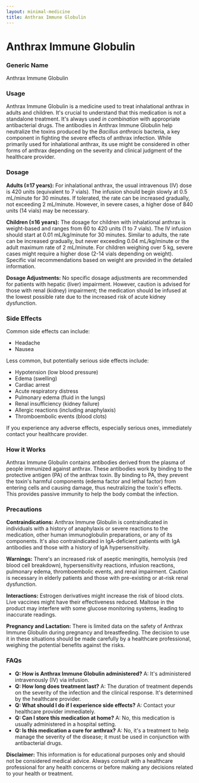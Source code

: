 ```yaml
---
layout: minimal-medicine
title: Anthrax Immune Globulin
---
```


# Anthrax Immune Globulin
### Generic Name
Anthrax Immune Globulin

### Usage

Anthrax Immune Globulin is a medicine used to treat inhalational anthrax in adults and children.  It's crucial to understand that this medication is not a standalone treatment. It's always used *in combination* with appropriate antibacterial drugs.  The antibodies in Anthrax Immune Globulin help neutralize the toxins produced by the *Bacillus anthracis* bacteria, a key component in fighting the severe effects of anthrax infection.  While primarily used for inhalational anthrax, its use might be considered in other forms of anthrax depending on the severity and clinical judgment of the healthcare provider.


### Dosage

**Adults (≥17 years):** For inhalational anthrax, the usual intravenous (IV) dose is 420 units (equivalent to 7 vials).  The infusion should begin slowly at 0.5 mL/minute for 30 minutes.  If tolerated, the rate can be increased gradually, not exceeding 2 mL/minute.  However, in severe cases, a higher dose of 840 units (14 vials) may be necessary.

**Children (≤16 years):** The dosage for children with inhalational anthrax is weight-based and ranges from 60 to 420 units (1 to 7 vials). The IV infusion should start at 0.01 mL/kg/minute for 30 minutes. Similar to adults, the rate can be increased gradually, but never exceeding 0.04 mL/kg/minute or the adult maximum rate of 2 mL/minute. For children weighing over 5 kg, severe cases might require a higher dose (2-14 vials depending on weight).  Specific vial recommendations based on weight are provided in the detailed information.


**Dosage Adjustments:** No specific dosage adjustments are recommended for patients with hepatic (liver) impairment.  However, caution is advised for those with renal (kidney) impairment; the medication should be infused at the lowest possible rate due to the increased risk of acute kidney dysfunction.


### Side Effects

Common side effects can include:

* Headache
* Nausea

Less common, but potentially serious side effects include:

* Hypotension (low blood pressure)
* Edema (swelling)
* Cardiac arrest
* Acute respiratory distress
* Pulmonary edema (fluid in the lungs)
* Renal insufficiency (kidney failure)
* Allergic reactions (including anaphylaxis)
* Thromboembolic events (blood clots)

If you experience any adverse effects, especially serious ones, immediately contact your healthcare provider.


### How it Works

Anthrax Immune Globulin contains antibodies derived from the plasma of people immunized against anthrax. These antibodies work by binding to the protective antigen (PA) of the anthrax toxin. By binding to PA, they prevent the toxin's harmful components (edema factor and lethal factor) from entering cells and causing damage, thus neutralizing the toxin's effects. This provides passive immunity to help the body combat the infection.


### Precautions

**Contraindications:** Anthrax Immune Globulin is contraindicated in individuals with a history of anaphylaxis or severe reactions to the medication, other human immunoglobulin preparations, or any of its components.  It's also contraindicated in IgA-deficient patients with IgA antibodies and those with a history of IgA hypersensitivity.

**Warnings:** There's an increased risk of aseptic meningitis, hemolysis (red blood cell breakdown), hypersensitivity reactions, infusion reactions, pulmonary edema, thromboembolic events, and renal impairment.  Caution is necessary in elderly patients and those with pre-existing or at-risk renal dysfunction.

**Interactions:**  Estrogen derivatives might increase the risk of blood clots. Live vaccines might have their effectiveness reduced.  Maltose in the product may interfere with some glucose monitoring systems, leading to inaccurate readings.

**Pregnancy and Lactation:**  There is limited data on the safety of Anthrax Immune Globulin during pregnancy and breastfeeding. The decision to use it in these situations should be made carefully by a healthcare professional, weighing the potential benefits against the risks.


### FAQs

* **Q: How is Anthrax Immune Globulin administered?** A: It's administered intravenously (IV) via infusion.
* **Q: How long does treatment last?** A: The duration of treatment depends on the severity of the infection and the clinical response.  It's determined by the healthcare provider.
* **Q:  What should I do if I experience side effects?** A: Contact your healthcare provider immediately.
* **Q: Can I store this medication at home?** A: No, this medication is usually administered in a hospital setting.
* **Q: Is this medication a cure for anthrax?** A: No, it's a treatment to help manage the severity of the disease; it must be used in conjunction with antibacterial drugs.

**Disclaimer:** This information is for educational purposes only and should not be considered medical advice. Always consult with a healthcare professional for any health concerns or before making any decisions related to your health or treatment.
